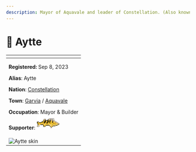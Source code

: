 ```yaml
---
description: Mayor of Aquavale and leader of Constellation. (Also known as SwineFeather)
---
```


# 👤 Aytte

<table data-view="cards" data-full-width="false"><thead><tr><th></th></tr></thead><tbody><tr><td><p><strong>Registered:</strong> Sep 8, 2023</p><p><strong>Alias</strong>: Aytte</p><p><strong>Nation</strong>: <a href="../nations/constellation.md">Constellation</a></p><p><strong>Town</strong>: <a href="../towns/garvia/">Garvia</a> / <a href="../towns/aqua_commune.md">Aquavale</a></p><p><strong>Occupation</strong>: Mayor &#x26; Builder<br><strong>Supporter</strong>: <img src="../../../.gitbook/assets/image (1).png" alt="" data-size="line"></p></td></tr><tr><td><img src="../../../.gitbook/assets/Aytte-skin.png" alt="Aytte skin"></td></tr></tbody></table>
